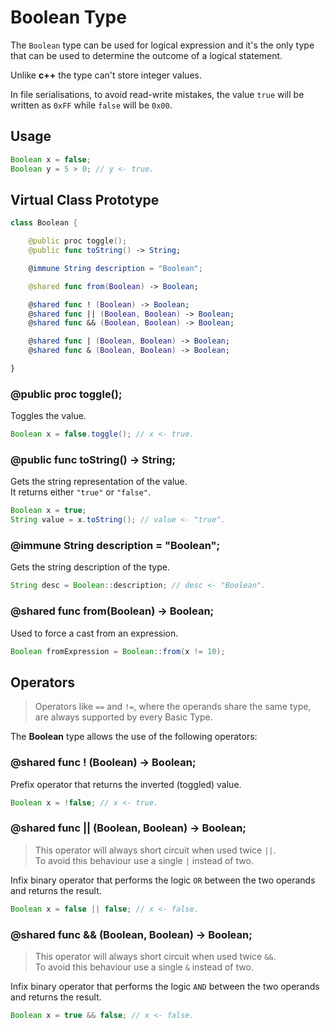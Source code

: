 
# Boolean Type

The `Boolean` type can be used for logical expression and
it's the only type that can be used to determine
the outcome of a logical statement.

Unlike **c++** the type can't store integer values.

In file serialisations, to avoid read-write
mistakes, the value `true` will be written
as `0xFF` while `false` will be `0x00`.

## Usage

``` java
Boolean x = false;
Boolean y = 5 > 0; // y <- true.
```

## Virtual Class Prototype

``` swift
class Boolean {

	@public proc toggle();
	@public func toString() -> String;

	@immune String description = "Boolean";

	@shared func from(Boolean) -> Boolean;

	@shared func ! (Boolean) -> Boolean;
	@shared func || (Boolean, Boolean) -> Boolean;
	@shared func && (Boolean, Boolean) -> Boolean;

	@shared func | (Boolean, Boolean) -> Boolean;
	@shared func & (Boolean, Boolean) -> Boolean;

}
```

### @public proc toggle();

Toggles the value.

``` java
Boolean x = false.toggle(); // x <- true.
```

### @public func toString() -> String;

Gets the string representation of the value.\
It returns either `"true"` or `"false"`.

``` java
Boolean x = true;
String value = x.toString(); // value <- "true".
```

### @immune String description = "Boolean";

Gets the string description of the type.

``` java
String desc = Boolean::description; // desc <- "Boolean".
```

### @shared func from(Boolean) -> Boolean;

Used to force a cast from an expression.

``` java
Boolean fromExpression = Boolean::from(x != 10);
```

## Operators

> Operators like `==` and `!=`, where the operands share the same type,
> are always supported by every Basic Type.

The **Boolean** type allows the use of the following operators:

### @shared func ! (Boolean) -> Boolean;

Prefix operator that returns the inverted (toggled) value.

``` java
Boolean x = !false; // x <- true.
```

### @shared func || (Boolean, Boolean) -> Boolean;

> This operator will always short circuit when used twice `||`.\
> To avoid this behaviour use a single `|` instead of two.

Infix binary operator that performs the logic `OR`
between the two operands and returns the result.

``` java
Boolean x = false || false; // x <- false.
```

### @shared func && (Boolean, Boolean) -> Boolean;

> This operator will always short circuit when used twice `&&`.\
> To avoid this behaviour use a single `&` instead of two.

Infix binary operator that performs the logic `AND`
between the two operands and returns the result.

``` java
Boolean x = true && false; // x <- false.
```

